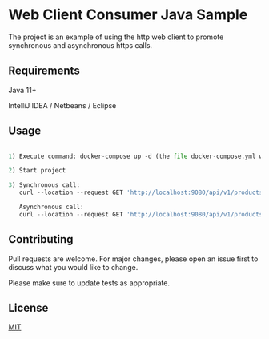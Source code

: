 # Web Client Consumer Java Sample

The project is an example of using the http web client to promote synchronous and asynchronous https calls.

## Requirements

Java 11+

IntelliJ IDEA / Netbeans / Eclipse

## Usage

```python

1) Execute command: docker-compose up -d (the file docker-compose.yml will be executed).

2) Start project

3) Synchronous call:
   curl --location --request GET 'http://localhost:9080/api/v1/products/1/images/sync'

   Asynchronous call:
   curl --location --request GET 'http://localhost:9080/api/v1/products/1/images/async'
```

## Contributing
Pull requests are welcome. For major changes, please open an issue first to discuss what you would like to change.

Please make sure to update tests as appropriate.

## License
[MIT](https://choosealicense.com/licenses/mit/)